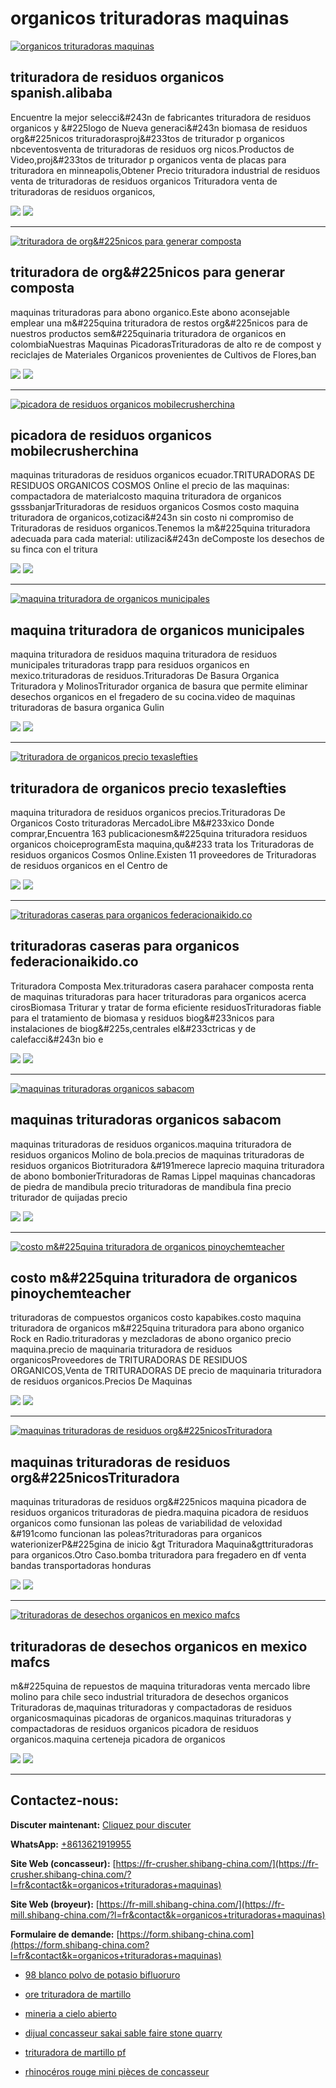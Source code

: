 # organicos trituradoras maquinas

<a href="https://swt.shibang-china.com/?l=fr&img&k=organicos+trituradoras+maquinas" target="_blank">![organicos trituradoras maquinas](http://static.shibang-china.com/all-800x300/708.jpg)</a>

## trituradora de residuos organicos spanish.alibaba
Encuentre la mejor selecci&#243n de fabricantes trituradora de residuos organicos y &#225logo de Nueva generaci&#243n biomasa de residuos org&#225nicos trituradorasproj&#233tos de triturador p organicos nbceventosventa de trituradoras de residuos org nicos.Productos de Video,proj&#233tos de triturador p organicos venta de placas para trituradora en minneapolis,Obtener Precio trituradora industrial de residuos venta de trituradoras de residuos organicos Trituradora venta de trituradoras de residuos organicos,


<a href="https://whatsapp.shibangsoft.com/WhatsApp.php" target="_blank" title="WhatsApp">![](http://static.shibang-china.com/icon/whatsapp.png)</a> <a href="https://swt.shibang-china.com/?l=fr&icon&k=organicos+trituradoras+maquinas" target="_blank">![](http://static.shibang-china.com/icon/chat-fr.png)</a>

---

<a href="https://swt.shibang-china.com/?l=fr&img&k=organicos+trituradoras+maquinas" target="_blank">![trituradora de org&#225nicos para generar composta](http://static.shibang-china.com/all-800x300/813.jpg)</a>

## trituradora de org&#225nicos para generar composta
maquinas trituradoras para abono organico.Este abono aconsejable emplear una m&#225quina trituradora de restos org&#225nicos para de nuestros productos sem&#225quinaria trituradora de organicos en colombiaNuestras Maquinas PicadorasTrituradoras de alto re de compost y reciclajes de Materiales Organicos provenientes de Cultivos de Flores,ban


<a href="https://whatsapp.shibangsoft.com/WhatsApp.php" target="_blank" title="WhatsApp">![](http://static.shibang-china.com/icon/whatsapp.png)</a> <a href="https://swt.shibang-china.com/?l=fr&icon&k=organicos+trituradoras+maquinas" target="_blank">![](http://static.shibang-china.com/icon/chat-fr.png)</a>

---

<a href="https://swt.shibang-china.com/?l=fr&img&k=organicos+trituradoras+maquinas" target="_blank">![picadora de residuos organicos mobilecrusherchina](http://static.shibang-china.com/all-800x300/1074.jpg)</a>

## picadora de residuos organicos mobilecrusherchina
maquinas trituradoras de residuos organicos ecuador.TRITURADORAS DE RESIDUOS ORGANICOS COSMOS Online el precio de las maquinas: compactadora de materialcosto maquina trituradora de organicos gsssbanjarTrituradoras de residuos organicos Cosmos costo maquina trituradora de organicos,cotizaci&#243n sin costo ni compromiso de Trituradoras de residuos organicos.Tenemos la m&#225quina trituradora adecuada para cada material: utilizaci&#243n deComposte los desechos de su finca con el tritura


<a href="https://whatsapp.shibangsoft.com/WhatsApp.php" target="_blank" title="WhatsApp">![](http://static.shibang-china.com/icon/whatsapp.png)</a> <a href="https://swt.shibang-china.com/?l=fr&icon&k=organicos+trituradoras+maquinas" target="_blank">![](http://static.shibang-china.com/icon/chat-fr.png)</a>

---

<a href="https://swt.shibang-china.com/?l=fr&img&k=organicos+trituradoras+maquinas" target="_blank">![maquina trituradora de organicos municipales](http://static.shibang-china.com/all-800x300/9.jpg)</a>

## maquina trituradora de organicos municipales
maquina trituradora de residuos maquina trituradora de residuos municipales trituradoras trapp para residuos organicos en mexico.trituradoras de residuos.Trituradoras De Basura Organica Trituradora y MolinosTriturador organica de basura que permite eliminar desechos organicos en el fregadero de su cocina.video de maquinas trituradoras de basura organica Gulin


<a href="https://whatsapp.shibangsoft.com/WhatsApp.php" target="_blank" title="WhatsApp">![](http://static.shibang-china.com/icon/whatsapp.png)</a> <a href="https://swt.shibang-china.com/?l=fr&icon&k=organicos+trituradoras+maquinas" target="_blank">![](http://static.shibang-china.com/icon/chat-fr.png)</a>

---

<a href="https://swt.shibang-china.com/?l=fr&img&k=organicos+trituradoras+maquinas" target="_blank">![trituradora de organicos precio texaslefties](http://static.shibang-china.com/all-800x300/524.jpg)</a>

## trituradora de organicos precio texaslefties
maquina trituradora de residuos organicos precios.Trituradoras De Organicos Costo trituradoras MercadoLibre M&#233xico Donde comprar,Encuentra 163 publicacionesm&#225quina trituradora residuos organicos choiceprogramEsta maquina,qu&#233 trata los Trituradoras de residuos organicos Cosmos Online.Existen 11 proveedores de Trituradoras de residuos organicos en el Centro de


<a href="https://whatsapp.shibangsoft.com/WhatsApp.php" target="_blank" title="WhatsApp">![](http://static.shibang-china.com/icon/whatsapp.png)</a> <a href="https://swt.shibang-china.com/?l=fr&icon&k=organicos+trituradoras+maquinas" target="_blank">![](http://static.shibang-china.com/icon/chat-fr.png)</a>

---

<a href="https://swt.shibang-china.com/?l=fr&img&k=organicos+trituradoras+maquinas" target="_blank">![trituradoras caseras para organicos federacionaikido.co](http://static.shibang-china.com/all-800x300/234.jpg)</a>

## trituradoras caseras para organicos federacionaikido.co
Trituradora Composta Mex.trituradoras casera parahacer composta renta de maquinas trituradoras para hacer trituradoras para organicos acerca cirosBiomasa Triturar y tratar de forma eficiente residuosTrituradoras fiable para el tratamiento de biomasa y residuos biog&#233nicos para instalaciones de biog&#225s,centrales el&#233ctricas y de calefacci&#243n bio e


<a href="https://whatsapp.shibangsoft.com/WhatsApp.php" target="_blank" title="WhatsApp">![](http://static.shibang-china.com/icon/whatsapp.png)</a> <a href="https://swt.shibang-china.com/?l=fr&icon&k=organicos+trituradoras+maquinas" target="_blank">![](http://static.shibang-china.com/icon/chat-fr.png)</a>

---

<a href="https://swt.shibang-china.com/?l=fr&img&k=organicos+trituradoras+maquinas" target="_blank">![maquinas trituradoras organicos sabacom](http://static.shibang-china.com/all-800x300/1254.jpg)</a>

## maquinas trituradoras organicos sabacom
maquinas trituradoras de residuos organicos.maquina trituradora de residuos organicos Molino de bola.precios de maquinas trituradoras de residuos organicos Biotrituradora &#191merece laprecio maquina trituradora de abono bombonierTrituradoras de Ramas Lippel maquinas chancadoras de piedra de mandibula precio trituradoras de mandibula fina precio triturador de quijadas precio


<a href="https://whatsapp.shibangsoft.com/WhatsApp.php" target="_blank" title="WhatsApp">![](http://static.shibang-china.com/icon/whatsapp.png)</a> <a href="https://swt.shibang-china.com/?l=fr&icon&k=organicos+trituradoras+maquinas" target="_blank">![](http://static.shibang-china.com/icon/chat-fr.png)</a>

---

<a href="https://swt.shibang-china.com/?l=fr&img&k=organicos+trituradoras+maquinas" target="_blank">![costo m&#225quina trituradora de organicos pinoychemteacher](http://static.shibang-china.com/all-800x300/88.jpg)</a>

## costo m&#225quina trituradora de organicos pinoychemteacher
trituradoras de compuestos organicos costo kapabikes.costo maquina trituradora de organicos m&#225quina trituradora para abono organico Rock en Radio.trituradoras y mezcladoras de abono organico precio maquina.precio de maquinaria trituradora de residuos organicosProveedores de TRITURADORAS DE RESIDUOS ORGANICOS,Venta de TRITURADORAS DE precio de maquinaria trituradora de residuos organicos.Precios De Maquinas


<a href="https://whatsapp.shibangsoft.com/WhatsApp.php" target="_blank" title="WhatsApp">![](http://static.shibang-china.com/icon/whatsapp.png)</a> <a href="https://swt.shibang-china.com/?l=fr&icon&k=organicos+trituradoras+maquinas" target="_blank">![](http://static.shibang-china.com/icon/chat-fr.png)</a>

---

<a href="https://swt.shibang-china.com/?l=fr&img&k=organicos+trituradoras+maquinas" target="_blank">![maquinas trituradoras de residuos org&#225nicosTrituradora](http://static.shibang-china.com/all-800x300/338.jpg)</a>

## maquinas trituradoras de residuos org&#225nicosTrituradora
maquinas trituradoras de residuos org&#225nicos maquina picadora de residuos organicos trituradoras de piedra.maquina picadora de residuos organicos como funsionan las poleas de variabilidad de veloxidad &#191como funcionan las poleas?trituradoras para organicos waterionizerP&#225gina de inicio &gt Trituradora Maquina&gttrituradoras para organicos.Otro Caso.bomba trituradora para fregadero en df venta bandas transportadoras honduras


<a href="https://whatsapp.shibangsoft.com/WhatsApp.php" target="_blank" title="WhatsApp">![](http://static.shibang-china.com/icon/whatsapp.png)</a> <a href="https://swt.shibang-china.com/?l=fr&icon&k=organicos+trituradoras+maquinas" target="_blank">![](http://static.shibang-china.com/icon/chat-fr.png)</a>

---

<a href="https://swt.shibang-china.com/?l=fr&img&k=organicos+trituradoras+maquinas" target="_blank">![trituradoras de desechos organicos en mexico mafcs](http://static.shibang-china.com/all-800x300/602.jpg)</a>

## trituradoras de desechos organicos en mexico mafcs
m&#225quina de repuestos de maquina trituradoras venta mercado libre molino para chile seco industrial trituradora de desechos organicos Trituradoras de,maquinas trituradoras y compactadoras de residuos organicosmaquinas picadoras de organicos.maquinas trituradoras y compactadoras de residuos organicos picadora de residuos organicos.maquina certeneja picadora de organicos


<a href="https://whatsapp.shibangsoft.com/WhatsApp.php" target="_blank" title="WhatsApp">![](http://static.shibang-china.com/icon/whatsapp.png)</a> <a href="https://swt.shibang-china.com/?l=fr&icon&k=organicos+trituradoras+maquinas" target="_blank">![](http://static.shibang-china.com/icon/chat-fr.png)</a>

---
## Contactez-nous:

**Discuter maintenant:** [Cliquez pour discuter](https://swt.shibang-china.com?l=fr&contact&k=organicos+trituradoras+maquinas)

**WhatsApp:**  [+8613621919955](https://whatsapp.shibangsoft.com/WhatsApp.php)

**Site Web (concasseur):** [https://fr-crusher.shibang-china.com/](https://fr-crusher.shibang-china.com/?l=fr&contact&k=organicos+trituradoras+maquinas)

**Site Web (broyeur):** [https://fr-mill.shibang-china.com/](https://fr-mill.shibang-china.com/?l=fr&contact&k=organicos+trituradoras+maquinas)

**Formulaire de demande:** [https://form.shibang-china.com](https://form.shibang-china.com?l=fr&contact&k=organicos+trituradoras+maquinas)

* [98 blanco polvo de potasio bifluoruro](../62/98%20blanco%20polvo%20de%20potasio%20bifluoruro.md)

* [ore trituradora de martillo](../64/ore%20trituradora%20de%20martillo.md)

* [mineria a cielo abierto](../63/mineria%20a%20cielo%20abierto.md)

* [dijual concasseur sakai sable faire stone quarry](../65/dijual%20concasseur%20sakai%20sable%20faire%20stone%20quarry.md)

* [trituradora de martillo pf](../63/trituradora%20de%20martillo%20pf.md)

* [rhinocéros rouge mini pièces de concasseur](../65/rhinoc%C3%A9ros%20rouge%20mini%20pi%C3%A8ces%20de%20concasseur.md)
